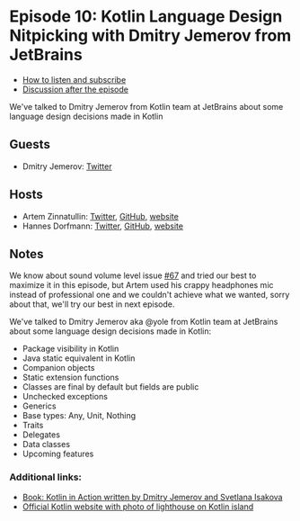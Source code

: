 # Episode 10: Kotlin Language Design Nitpicking with Dmitry Jemerov from JetBrains

* [How to listen and subscribe](https://github.com/artem-zinnatullin/TheContext-Podcast)
* [Discussion after the episode](https://github.com/artem-zinnatullin/TheContext-Podcast/issues/68)

We've talked to Dmitry Jemerov from Kotlin team at JetBrains about some language design decisions made in Kotlin

## Guests

* Dmitry Jemerov: [Twitter](https://twitter.com/intelliyole)

## Hosts

* Artem Zinnatullin: [Twitter](https://twitter.com/artemzin), [GitHub](https://github.com/artem-zinnatullin), [website](https://artemzin.com)
* Hannes Dorfmann: [Twitter](https://twitter.com/sockeqwe), [GitHub](https://github.com/sockeqwe), [website](http://hannesdorfmann.com)

## Notes


We know about sound volume level issue [#67](https://github.com/artem-zinnatullin/TheContext-Podcast/issues/67) and tried our best to maximize it in this episode, but Artem used his crappy headphones mic instead of professional one and we couldn't achieve what we wanted, sorry about that, we'll try our best in next episode.

We've talked to Dmitry Jemerov aka @yole from Kotlin team at JetBrains about some language design decisions made in Kotlin:

 - Package visibility in Kotlin
 - Java static equivalent in Kotlin
 - Companion objects
 - Static extension functions
 - Classes are final by default but fields are public
 - Unchecked exceptions
 - Generics
 - Base types: Any, Unit, Nothing
 - Traits
 - Delegates
 - Data classes
 - Upcoming features

### Additional links:

 - [Book: Kotlin in Action written by Dmitry Jemerov and Svetlana Isakova](https://www.manning.com/books/kotlin-in-action)
 - [Official Kotlin website with photo of lighthouse on Kotlin island](http://kotlinlang.org/)

